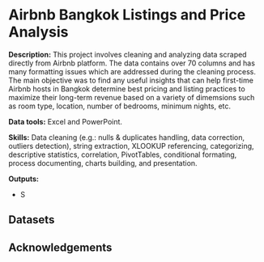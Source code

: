 # Airbnb Bangkok Listings and Price Analysis

**Description:** This project involves cleaning and analyzing data scraped directly from Airbnb platform. The data contains over 70 columns and has many formatting issues which are addressed during the cleaning process. The main objective was to find any useful insights that can help first-time Airbnb hosts in Bangkok determine best pricing and listing practices to maximize their long-term revenue based on a variety of dimemsions such as room type, location, number of bedrooms, minimum nights, etc.

**Data tools:** Excel and PowerPoint.

**Skills:** Data cleaning (e.g.: nulls & duplicates handling, data correction, outliers detection), string extraction, XLOOKUP referencing, categorizing, descriptive statistics, correlation, PivotTables, conditional formating, process documenting, charts building, and presentation.

**Outputs:**  
- S

## Datasets


## Acknowledgements
